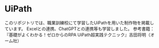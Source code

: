 # UiPath
このリポジトリでは、職業訓練校にて学習したUiPathを用いた制作物を掲載しています。
Excelとの連携、ChatGPTとの連携等も学習しました。
参考書籍：『基礎がよくわかる！ゼロからのRPA UiPath超実践テクニック』吉田将明（オーム社）
